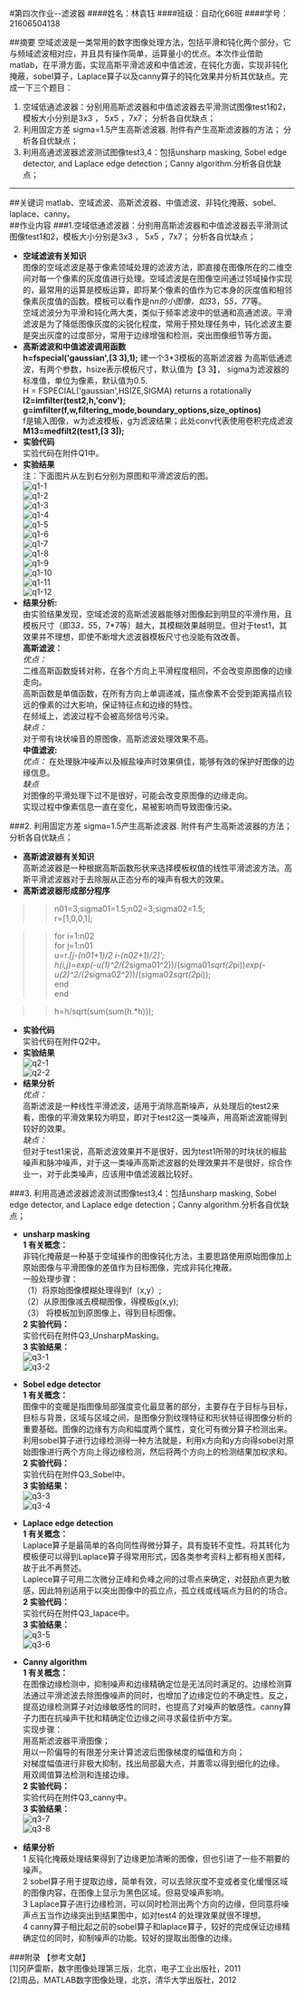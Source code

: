 #第四次作业--滤波器
####姓名：林袁钰
####班级：自动化66班 
####学号：21606504138

##摘要
空域滤波是一类常用的数字图像处理方法，包括平滑和钝化两个部分，它与频域滤波相对应，并且具有操作简单，运算量小的优点。本次作业借助matlab，在平滑方面，实现高斯平滑滤波和中值滤波，在钝化方面，实现非钝化掩蔽，sobel算子，Laplace算子以及canny算子的钝化效果并分析其优缺点。完成一下三个题目：

1. 空域低通滤波器：分别用高斯滤波器和中值滤波器去平滑测试图像test1和2，模板大小分别是3x3 ， 5x5 ，7x7； 分析各自优缺点；  
2. 利用固定方差 sigma=1.5产生高斯滤波器. 附件有产生高斯滤波器的方法； 分析各自优缺点；  
3. 利用高通滤波器滤波测试图像test3,4：包括unsharp masking, Sobel edge detector, and Laplace edge detection；Canny algorithm.分析各自优缺点；  
***
##关键词
matlab、空域滤波、高斯滤波器、中值滤波、非钝化掩蔽、sobel、laplace、canny。  
##作业内容
###1.空域低通滤波器：分别用高斯滤波器和中值滤波器去平滑测试图像test1和2，模板大小分别是3x3 ， 5x5 ，7x7； 分析各自优缺点；
* **空域滤波有关知识**  
图像的空域滤波是基于像素领域处理的滤波方法，即直接在图像所在的二维空间对每一个像素的灰度值进行处理。空域滤波是在图像空间通过邻域操作实现的，最常用的运算是模板运算，即将某个像素的值作为它本身的灰度值和相邻像素灰度值的函数。模板可以看作是n*n的小图像，如3*3，5*5，7*7等。  
空域滤波分为平滑和钝化两大类，类似于频率滤波中的低通和高通滤波。平滑滤波是为了降低图像灰度的尖锐化程度，常用于预处理任务中，钝化滤波主要是突出灰度的过度部分，常用于边缘增强和检测，突出图像细节等方面。  
* **高斯滤波和中值滤波调用函数**  
**h=fspecial('gaussian',[3 3],1);** 
建一个3*3模板的高斯滤波器  为高斯低通滤波，有两个参数，hsize表示模板尺寸，默认值为【3 3】，  sigma为滤波器的标准值，单位为像素，默认值为0.5.  
H = FSPECIAL('gaussian',HSIZE,SIGMA) returns a rotationally  
**I2=imfilter(test2,h,'conv');**  
**g=imfilter(f,w,filtering_mode,boundary_options,size_optinos)**      
f是输入图像，w为滤波模板，g为滤波结果；此处conv代表使用卷积完成滤波  
**M13=medfilt2(test1,[3 3]);**   
* **实验代码**   
实验代码在附件Q1中。  
* **实验结果**  
注：下面图片从左到右分别为原图和平滑滤波后的图。  
![q1-1](./photo/Q1/01.png)  
![q1-2](./photo/Q1/03.png)  
![q1-3](./photo/Q1/05.png)  
![q1-4](./photo/Q1/07.png)  
![q1-5](./photo/Q1/09.png)  
![q1-6](./photo/Q1/11.png)  
![q1-7](./photo/Q1/02.png)  
![q1-8](./photo/Q1/04.png)  
![q1-9](./photo/Q1/06.png)  
![q1-10](./photo/Q1/08.png)  
![q1-11](./photo/Q1/10.png)  
![q1-12](./photo/Q1/12.png)  
* **结果分析:**  
由实验结果发现，空域滤波的高斯滤波器能够对图像起到明显的平滑作用，且模板尺寸（即3*3，5*5，7*7等）越大，其模糊效果越明显。但对于test1，其效果并不理想，即使不断增大滤波器模板尺寸也没能有效改善。  
**高斯滤波：**  
*优点：*  
二维高斯函数旋转对称，在各个方向上平滑程度相同，不会改变原图像的边缘走向。  
高斯函数是单值函数，在所有方向上单调递减，描点像素不会受到距离描点较远的像素的过大影响，保证特征点和边缘的特性。  
在频域上，滤波过程不会被高频信号污染。   
*缺点：*  
对于带有块状噪音的原图像，高斯滤波处理效果不高。  
**中值滤波:**  
*优点：* 
在处理脉冲噪声以及椒盐噪声时效果俱佳，能够有效的保护好图像的边缘信息。  
*缺点*  
对图像的平滑处理下过不是很好，可能会改变原图像的边缘走向。  
实现过程中像素信息一直在变化，易被影响而导致图像污染。  


###2. 利用固定方差 sigma=1.5产生高斯滤波器. 附件有产生高斯滤波器的方法； 分析各自优缺点；
* **高斯滤波器有关知识**  
高斯滤波器是一种根据高斯函数形状来选择模板权值的线性平滑滤波方法。高斯平滑滤波器对于去除服从正态分布的噪声有极大的效果。  
* **高斯滤波器形成部分程序**
>>  n01=3;sigma01=1.5;n02=3;sigma02=1.5;  
>>r=[1,0,0,1];  

>>for i=1:n02  
>>      for j=1:n01  
>>      u=r.*[j-(n01+1)/2 i-(n02+1)/2]';  
>>      h(i,j)=exp(-u(1)^2/(2*sigma01^2))/(sigma01*sqrt(2*pi))*exp(-u(2)^2/(2*sigma02^2))/(sigma02*sqrt(2*pi));  
>>    end  
>>end  

>>h=h/sqrt(sum(sum(h.*h)));  

* **实验代码**  
实验代码在附件Q2中。   
* **实验结果**  
![q2-1](./photo/Q2/01.png)  
![q2-2](./photo/Q2/02.png)  
* **结果分析**  
*优点：*  
高斯滤波是一种线性平滑滤波，适用于消除高斯噪声，从处理后的test2来看，图像的平滑效果较为明显，即对于test2这一类噪声，用高斯滤波能得到较好的效果。  
*缺点：*    
但对于test1来说，高斯滤波效果并不是很好，因为test1所带的时块状的椒盐噪声和脉冲噪声，对于这一类噪声高斯滤波器的处理效果并不是很好，综合作业一，对于此类噪声，应该用中值滤波器比较好。  

###3. 利用高通滤波器滤波测试图像test3,4：包括unsharp masking, Sobel edge detector, and Laplace edge detection；Canny algorithm.分析各自优缺点；  
* **unsharp masking**  
**1 有关概念：**  
非钝化掩蔽是一种基于空域操作的图像钝化方法，主要思路使用原始图像加上原始图像与平滑图像的差值作为目标图像，完成非钝化掩蔽。   
一般处理步骤：  
（1）将原始图像模糊处理得到f（x,y）;  
（2）从原图像减去模糊图像，得模板g(x,y);  
（3） 将模板加到原图像上，得到目标图像。  
**2  实验代码：**  
实验代码在附件Q3_UnsharpMasking。  
**3 实验结果：**  
![q3-1](./photo/Q3/Q3U2.png)  
![q3-2](./photo/Q3/Q3U1.png)  
* **Sobel edge detector**  
**1 有关概念：**  
图像中的变暖是指图像局部强度变化最显著的部分，主要存在于目标与目标，目标与背景，区域与区域之间，是图像分割纹理特征和形状特征得图像分析的重要基础。图像的边缘有方向和幅度两个属性，变化可有微分算子检测出来。  
利用sobel算子进行边缘检测得一种方法就是，利用x方向和y方向得sobel对原始图像进行两个方向上得边缘检测，然后将两个方向上的检测结果加权求和。  
**2 实验代码：**  
实验代码在附件Q3_Sobel中。  
**3 实验结果：**  
![q3-3](./photo/Q3/Q3S1.png)  
![q3-4](./photo/Q3/Q3S2.png)  
* **Laplace edge detection**   
**1 有关概念：**  
Laplace算子是最简单的各向同性得微分算子，具有旋转不变性。将其转化为模板便可以得到Laplace算子得常用形式，因各类参考资料上都有相关图释，故于此不再赘述。    
Laplece算子可用二次微分正峰和负峰之间的过零点来确定，对鼓励点更为敏感，因此特别适用于以突出图像中的孤立点，孤立线或线端点为目的的场合。  
**2 实验代码：**  
实验代码在附件Q3_lapace中。  
**3 实验结果：**  
![q3-5](./photo/Q3/Q3L1.png)   
![q3-6](./photo/Q3/Q3L2.png)   
* **Canny algorithm**   
**1 有关概念：**  
在图像边缘检测中，抑制噪声和边缘精确定位是无法同时满足的。边缘检测算法通过平滑滤波去除图像噪声的同时，也增加了边缘定位的不确定性。反之，提高边缘检测算子对边缘敏感性的同时，也提高了对噪声的敏感性。canny算子力图在抗噪声干扰和精确定位边缘之间寻求最佳折中方案。  
实现步骤：  
用高斯滤波器平滑图像；  
用以一阶偏导的有限差分来计算滤波后图像梯度的幅值和方向；  
对梯度幅值进行非极大抑制，找出局部最大点，并置零以得到细化的边缘。  
用双阈值算法检测和连接边缘。  
**2 实验代码：**  
实验代码在附件Q3_canny中。  
**3 实验结果：**  
![q3-7](./photo/Q3/Q3C1.png)   
![q3-8](./photo/Q3/Q3C2.png)   

* **结果分析**   
1 反钝化掩蔽处理结果得到了边缘更加清晰的图像，但也引进了一些不期要的噪声。  
2 sobel算子用于提取边缘，简单有效，可以去除灰度不变或者变化缓慢区域的图像内容，在图像上显示为黑色区域。但易受噪声影响。  
3 Laplace算子进行边缘检测，可以同时检测出两个方向的边缘，但同意将噪声点五当作边缘突出到结果图中，如对test4 的处理效果就很不理想。  
4 canny算子相比起之前的sobel算子和laplace算子，较好的完成保证边缘精确定位的同时，抑制噪声的功能。较好的提取出图像的边缘。

###附录
【参考文献】  
[1]冈萨雷斯，数字图像处理第三版，北京，电子工业出版社，2011  
[2]周品，MATLAB数字图像处理，北京，清华大学出版社，2012  